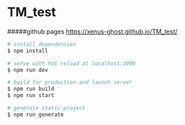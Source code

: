 # TM_test

#####github pages
https://xenus-ghost.github.io/TM_test/

```bash
# install dependencies
$ npm install

# serve with hot reload at localhost:3000
$ npm run dev

# build for production and launch server
$ npm run build
$ npm run start

# generate static project
$ npm run generate
```
